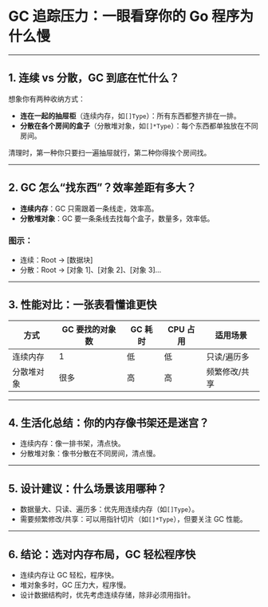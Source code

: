 # GC 追踪压力：一眼看穿你的 Go 程序为什么慢

---

## 1. 连续 vs 分散，GC 到底在忙什么？

想象你有两种收纳方式：

- **连在一起的抽屉柜**（连续内存，如`[]Type`）：所有东西都整齐排在一排。
- **分散在各个房间的盒子**（分散堆对象，如`[]*Type`）：每个东西都单独放在不同房间。

清理时，第一种你只要扫一遍抽屉就行，第二种你得挨个房间找。

---

## 2. GC 怎么“找东西”？效率差距有多大？

- **连续内存**：GC 只需跟着一条线走，效率高。
- **分散堆对象**：GC 要一条条线去找每个盒子，数量多，效率低。

### 图示：

- 连续：Root → [数据块]
- 分散：Root → [对象 1]、[对象 2]、[对象 3]...

---

## 3. 性能对比：一张表看懂谁更快

| 方式       | GC 要找的对象数 | GC 耗时 | CPU 占用 | 适用场景      |
| ---------- | --------------- | ------- | -------- | ------------- |
| 连续内存   | 1               | 低      | 低       | 只读/遍历多   |
| 分散堆对象 | 很多            | 高      | 高       | 频繁修改/共享 |

---

## 4. 生活化总结：你的内存像书架还是迷宫？

- 连续内存：像一排书架，清点快。
- 分散堆对象：像书分散在不同房间，清点慢。

---

## 5. 设计建议：什么场景该用哪种？

- 数据量大、只读、遍历多：优先用连续内存（如`[]Type`）。
- 需要频繁修改/共享：可以用指针切片（如`[]*Type`），但要关注 GC 性能。

---

## 6. 结论：选对内存布局，GC 轻松程序快

- 连续内存让 GC 轻松，程序快。
- 堆对象多时，GC 压力大，程序慢。
- 设计数据结构时，优先考虑连续存储，除非必须用指针。
